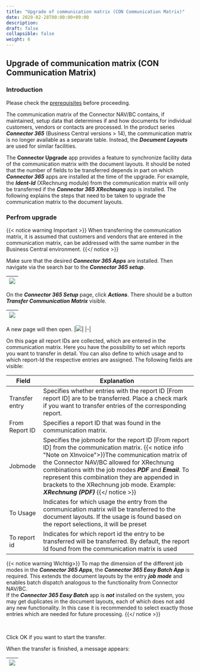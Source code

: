 ```yaml
---
title: "Upgrade of communication matrix (CON Communication Matrix)"
date: 2020-02-28T00:00:00+09:00
description: 
draft: false
collapsible: false
weight: 6
---
```


## Upgrade of communication matrix (CON Communication Matrix)

### Introduction

Please check the [prerequisites](/en-us/apps/connector-upgrade/first-steps/introduction) before proceeding.

The communication matrix of the Connector NAV/BC contains, if maintained, setup data that determines if and how documents for individual customers, vendors or contacts are processed. 
In the product series ***Connector 365*** (Business Central versions > 14), the communication matrix is no longer available as a separate table.
Instead, the ***Document Layouts*** are used for similar facilities.

The **Connector Upgrade** app provides a feature to synchronize facility data of the communication matrix with the document layouts.
It should be noted that the number of fields to be transferred depends in part on which ***Connector 365*** apps are installed at the time of the upgrade.
For example, the ***Ident-Id*** (XRechnung module) from the communication matrix will only be transferred if the ***Connector 365 XRechnung*** app is installed.
The following explains the steps that need to be taken to upgrade the communication matrix to the document layouts.

### Perfrom upgrade

{{< notice warning Important >}}
When transferring the communication matrix, it is assumed that customers and vendors that are entered in the communication matrix,
can be addressed with the same number in the Business Central environment.
{{</ notice >}}
<br>

Make sure that the desired ***Connector 365 Apps*** are installed.
Then navigate via the search bar to the ***Connector 365 setup***.

|![](/images/apps/Upgrade%20App/connector_einrichtung_suche.png)|
|-|

On the ***Connector 365 Setup*** page, click ***Actions***.
There should be a button ***Transfer Communication Matrix*** visible.

|![](images/apps/Upgrade%20App/connector_transferiere_matrix.png)|
|-|

A new page will then open.
|![](images/apps/Upgrade%20App/connector_transfer_dialog.png)|
|-|

On this page all report IDs are collected, which are entered in the communication matrix.
Here you have the possibility to set which reports you want to transfer in detail. You can also define to which usage and to which report-Id the respective entries are assigned.
The following fields are visible:

|Field|Explanation|
|-|-|
|Transfer entry|Specifies whether entries with the report ID [From report ID] are to be transferred. Place a check mark if you want to transfer entries of the corresponding report.
|From Report ID|Specifies a report ID that was found in the communication matrix.
|Jobmode|Specifies the jobmode for the report ID [From report ID] from the communication matrix. {{< notice info "Note on XInvoice">}}The communication matrix of the Connector NAV/BC allowed for XRechnung combinations with the job modes ***PDF*** and ***Email***. To represent this combination they are appended in brackets to the XRechnung job mode. Example: ***XRechnung (PDF)*** {{</ notice >}} |
|To Usage|Indicates for which usage the entry from the communication matrix will be transferred to the document layouts. If the usage is found based on the report selections, it will be preset|
|To report id|Indicates for which report id the entry to be transferred will be transferred. By default, the report Id found from the communication matrix is used|.

{{< notice warning Wichtig>}}
To map the dimension of the different job modes in the ***Connector 365 Apps***, the ***Connector 365 Easy Batch App*** is required.
This extends the document layouts by the entry ***job mode*** and enables batch dispatch analogous to the functionality from Connector NAV/BC.
<br>
If the ***Connector 365 Easy Batch*** app is ***not*** installed on the system, you may get duplicates in the document layouts, each of which does not add any new functionality. 
In this case it is recommended to select exactly those entries which are needed for future processing.
{{</ notice >}}

<br>

Click OK if you want to start the transfer.

When the transfer is finished, a message appears:

|![](images/apps/Upgrade%20App/matrix_transfer_beendet.png)|
|-|